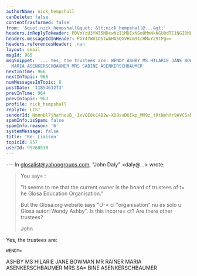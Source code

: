 ```yaml
---
authorName: nick_hempshall
canDelete: false
contentTrasformed: false
from: '&quot;nick_hempshall&quot; &lt;nick_hempshall@...&gt;'
headers.inReplyToHeader: PDVmYzU3YWI5MDcwNzI1MDIxNGo0MmNkNGU0dTE1NGI0MDkxZDA1OWQ5NDJAbWFpbC5nbWFpbC5jb20+
headers.messageIdInHeader: PGY4YWU1OStwbHA5QGVHcm91cHMuY29tPg==
headers.referencesHeader: .nan
layout: email
msgId: 965
msgSnippet: '... Yes, the trustees are: WENDY ASHBY MS HILARIE JANE BOWMAN MR RAINER
  MARIA ASENKERSCHBAUMER MRS SABINE ASENKERSCHBAUMER'
nextInTime: 966
nextInTopic: 966
numMessagesInTopic: 8
postDate: '1185463273'
prevInTime: 964
prevInTopic: 963
profile: nick_hempshall
replyTo: LIST
senderId: Nmnnbl7jhaYneuB_-IxVOE8cC4B2w-XD8suDUIkp_MM9z_tRtNehYr9AVCSaNr0x_usmqo93EEdlWQRW2H5_dwmwHQUKagzeNUAiZEz6WtiI7Qvd
spamInfo.isSpam: false
spamInfo.reason: '6'
systemMessage: false
title: 'Re: Liaison'
topicId: 957
userId: 99268530
---
```


--- In glosalist@yahoogroups.com, "John Daly" <daly@...> wrote:
>
> You say=
:
> 
> "It seems to me that the current owner is the board of trustees of t=
he
> Glosa Education Organisation."
> 
> But the Glosa.org website says "U-=
ci "organisation" nu es solo u Glosa
> autori Wendy Ashby". Is this incorre=
ct? Are there other trustees?
> 
> John


Yes, the trustees are:

    WENDY=
 ASHBY 
 MS HILARIE JANE BOWMAN 
 MR RAINER MARIA ASENKERSCHBAUMER 
 MRS SA=
BINE ASENKERSCHBAUMER 



